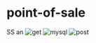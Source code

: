# point-of-sale

SS an
![get](https://user-images.githubusercontent.com/84969392/133946404-bffa0778-b479-4c9d-9371-a49cc962bdac.PNG)
![mysql](https://user-images.githubusercontent.com/84969392/133946407-ac312a85-ff72-482f-8696-2e2919ea9cbc.PNG)
![post](https://user-images.githubusercontent.com/84969392/133946408-4c03dfe7-5c6c-4b57-b883-2beade6c45f2.PNG)
